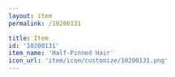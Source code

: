 ```yaml
---
layout: item
permalink: /10200131

title: Item
id: '10200131'
item_name: 'Half-Pinned Hair'
icon_url: 'item/icon/customize/10200131.png'
---
```

